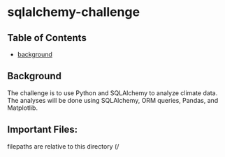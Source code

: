 # sqlalchemy-challenge

## Table of Contents
* [background](#background)

## Background
The challenge is to use Python and SQLAlchemy to analyze climate data. The analyses will be done using SQLAlchemy, ORM queries, Pandas, and Matplotlib. 

## Important Files:
filepaths are relative to this directory (/
